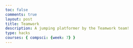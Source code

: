 ```yaml
---
toc: false
comments: true
layout: post
title: Teamwork
description: A jumping platformer by the Teamwork team!
type: hacks
courses: { compsci: {week: 7} }
---
```


<!DOCTYPE html>
<html>
<head>
    <title>Teamwork!</title>
</head>
<body>
    <canvas id="canvas" width="500" height="700"></canvas>
    <script>
        let canvas = document.getElementById("canvas");
        let c = canvas.getContext("2d");

        var spriteImage = new Image();
        spriteImage.src = "{{site.baseurl}}/images/linksprites.png";

        const spriteWidth = 96;
        const spriteHeight = 104;
        let spriteX = 100;
        let spriteY = canvas.height - spriteHeight;
        let spriteVelocityY = 0;
        let isJumping = false;
        let isOnGround = false;
        let frameX = 0;
        let frameY = 0;
        let maxFrame = 2;
        let isMovingLeft = false;
        let isMovingRight = false;
        let isIdle = true;

        const gravity = 0.9; // Increased gravity for faster falling
        const jumpStrength = -15;
        const moveSpeed = 20; // Increased move speed

        function updateSpriteAnimation() {
            if (frameX < maxFrame) {
                frameX++;
            } else {
                frameX = 0;
            }
        }

        function jump() {
            if (!isJumping && isOnGround) {
                spriteVelocityY = jumpStrength;
                isJumping = true;
                isOnGround = false;
            }
        }

        function moveLeft() {
            isMovingLeft = true;
            isIdle = false;
            frameY = 5;
            maxFrame = 9;
        }

        function moveRight() {
            isMovingRight = true;
            isIdle = false;
            frameY = 7;
            maxFrame = 9;
        }

        function idle() {
            isIdle = true;
            frameY = 0;
            maxFrame = 2;
        }

        window.addEventListener('keydown', (event) => {
            if (event.key === 'w') {
                jump();
            } else if (event.key === 'a') {
                moveLeft();
            } else if (event.key === 'd') {
                moveRight();
            }
        });

        window.addEventListener('keyup', (event) => {
            if (event.key === 'a') {
                idle();
                isMovingLeft = false;
            } else if (event.key === 'd') {
                idle();
                isMovingRight = false;
            }
        });

        var bgImage = new Image();
        bgImage.src = "{{site.baseurl}}/images/Stone_Background.jpg";
        bgImage.onload = function () {
            var bg1 = {
                width: 500,
                height: 1000,
                x: 0,
                y: 0
            }

            var bg2 = {
                width: 500,
                height: 1000,
                x: 0,
                y: -1000
            }

            var bg3 = {
                width: 500,
                height: 1000,
                x: 0,
                y: -2000
            }

            var platforms = [];

            function generateRandomPlatform() {
                var platform = {
                    width: 150,
                    height: 20,
                    x: Math.random() * (canvas.width - 150),
                    y: canvas.height - Math.random() * (canvas.height)
                };
                platforms.push(platform);

                if (Math.random() < 0.1) {
                    var trampoline = {
                        x: platform.x + platform.width / 2 - 10,
                        y: platform.y - 10,
                        width: 20,
                        height: 5,
                    };
                    platforms.push(trampoline);
                }
            }

            generateRandomPlatform();

            setInterval(generateRandomPlatform, 1200);

            function checkCollisions() {
                platforms.forEach(function (platform) {
                    if (
                        spriteX + spriteWidth > platform.x &&
                        spriteX < platform.x + platform.width &&
                        spriteY + spriteHeight > platform.y &&
                        spriteY < platform.y
                    ) {
                        spriteY = platform.y - spriteHeight;
                        isJumping = false;
                        spriteVelocityY = 0;
                        isOnGround = true;
                    }
                });
            }

            var interval = setInterval(function () {
                bg1.y += 5;
                bg2.y += 5;
                bg3.y += 5;

                if (bg1.y == 2000) {
                    bg1.y = 0;
                }
                if (bg2.y == 1000) {
                    bg2.y = -1000;
                }
                if (bg3.y == 0) {
                    bg3.y = -2000;
                }

                c.clearRect(0, 0, canvas.width, canvas.height);

                c.drawImage(bgImage, bg1.x, bg1.y);
                c.drawImage(bgImage, bg2.x, bg2.y);
                c.drawImage(bgImage, bg3.x, bg3.y);

                platforms.forEach(function (platform) {
                    if (platform.width === 20) {
                        c.strokeStyle = "cyan";
                        c.lineWidth = 5;
                        c.beginPath();
                        c.moveTo(platform.x, platform.y + 5);
                        c.lineTo(platform.x + platform.width, platform.y + 5);
                        c.stroke();
                    } else {
                        c.fillStyle = "yellow";
                        c.fillRect(platform.x, platform.y, platform.width, platform.height);
                    }
                    platform.y += 5;
                });

                spriteVelocityY += gravity;
                spriteY += spriteVelocityY;

                if (spriteY >= canvas.height - spriteHeight) {
                    spriteY = canvas.height - spriteHeight;
                    spriteVelocityY = 0;
                    isJumping = false;
                    isOnGround = true;
                }

                if (isMovingLeft && spriteX > 0) {
                    spriteX -= moveSpeed;
                }
                if (isMovingRight && spriteX + spriteWidth < canvas.width) {
                    spriteX += moveSpeed;
                }

                checkCollisions();

                c.drawImage(
                    spriteImage,
                    frameX * spriteWidth,
                    frameY * spriteHeight,
                    spriteWidth,
                    spriteHeight,
                    spriteX,
                    spriteY,
                    spriteWidth,
                    spriteHeight
                );

                updateSpriteAnimation();
            }, 90);
        };
    </script>
</body>
</html>
